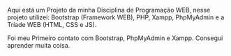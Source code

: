 Aqui está um Projeto da minha Dísciplina de Programação WEB, 
nesse projeto utilizei: Bootstrap (Framework WEB), PHP, Xampp, PhpMyAdmin e a Tríade WEB (HTML, CSS e JS).   

Foi meu Primeiro contato com Bootstrap, PhpMyAdmin e Xampp.
Consegui aprender muita coisa.
